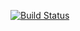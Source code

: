 [![Build Status](https://travis-ci.org/WNortier/serverside-unit-testing.svg?branch=master)](https://travis-ci.org/WNortier/serverside-unit-testing)